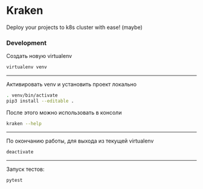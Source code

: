 # Kraken

Deploy your projects to k8s cluster with ease! (maybe)

### Development

Создать новую virtualenv

```bash
virtualenv venv
```

---------------

Активировать venv и установить проект локально
```bash
. venv/bin/activate
pip3 install --editable .
```

После этого можно использовать в консоли

```bash
kraken --help
```

---------------

По окончанию работы, для выхода из текущей virtualenv

```bash
deactivate
```

---------------

Запуск тестов:

```bash
pytest
```